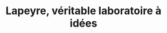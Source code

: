 ---
  template: 0
  type: "0"
  titre: "Lapeyre, véritable laboratoire à idées"
  titreMEA: "Lapeyre, véritable laboratoire à idées"
  surTitre: "Des astuces rangement dans la cuisine"
  tempsLecture: "3 min"
  libelleType: "Texte"
  url: "/c/magazine/inspirations-tendances/lapeyre-veritable-laboratoire-a-idees"
  thematiques: ""
  piecesHabitation: ""
  produits: ""
  sujets: ""
  tags: "cuisine,equiper,rangement,tiroir,innovation,invite"
  visuelMea: 
    url: "/img/contrib/2bdd4da3002100d2/grid_lapeyreveritableLABOidee_TIRplintheEscabeau.jpg"
    alt: "grid_lapeyreveritableLABOidee_TIRplintheEscabeau"
  visuelDesktop: 
    url: "/img/contrib/2bdd4da3002100c9/desktop_lapeyreveritablLABOidee_TIRplintheEscabeau.jpg"
    alt: "desktop_lapeyreveritablLABOidee_TIRplintheEscabeau"
  visuelMobile: 
    url: "/img/contrib/2bdd4da3002100db/mobile_lapeyreveritableLABOidee_TIRplintheEscabeau.jpg"
    alt: "mobile_lapeyreveritableLABOidee_TIRplintheEscabeau"
  title: "Lapeyre, véritable laboratoire à idées"
  permalink: "articles//c/magazine/inspirations-tendances/lapeyre-veritable-laboratoire-a-idees"
  layout: "post"
  lang: "fr-fr"
---